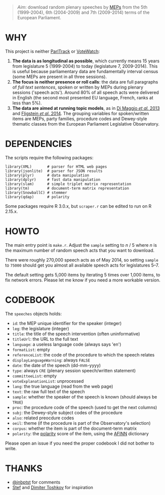 > _Aim_: download random plenary speeches by [MEPs][dir] from the 5th (1999-2004), 6th (2004-2009) and 7th (2009-2014) terms of the European Parliament.

[dir]: http://www.europarl.europa.eu/meps/en/directory.html

# WHY

This project is neither [ParlTrack](http://parltrack.euwiki.org/) or [VoteWatch](http://www.votewatch.eu/):

1. __The data is as longitudinal as possible__, which currently means 15 years from legislature 5 (1999-2004) to today (legislature 7, 2009-2014). This is useful because parliamentary data are fundamentally interval census (some MEPs are present in all three sessions).
2. __The focus is neither presence or roll calls__: the data are full paragraphs of _full text sentences_, spoken or written by MEPs during plenary sessions ('speech acts'). Around 80% of all speech acts were delivered in English (the second most presented EU language, French, ranks at less than 5%).
3. __The data are aimed at running topic models__, as in [Di Maggio _et al._ 2013](http://www.theculturelab.umd.edu/uploads/1/4/2/2/14225661/exploitingaffinities_dimaggio.pdf) and [Fligstein _et al._ 2014](http://sociology.berkeley.edu/sites/default/files/faculty/fligstein/Why%20the%20Federal%20Reserve%20Failed%20to%20See%20the%20Crisis%20of%202008%20v.2.6.pdf). The grouping variables for spoken/written items are MEPs, party families, procedure codes and Dewey-style thematic classes from the European Parliament Legislative Observatory.

# DEPENDENCIES

The scripts require the following packages:

```{S}
library(XML)       # parser for HTML web pages
library(jsonlite)  # parser for JSON results
library(plyr)      # data manipulation
library(dplyr)     # fast data manipulation
library(slam)      # simple triplet matrix representation
library(tm)        # document-term matrix representation
library(SnowballC) # stemmer
library(qdap)      # polarity
```

Some packages require R 3.0.x, but `scraper.r` can be edited to run on R 2.15.x.

# HOWTO

The main entry point is `make.r`. Adjust the `sample` setting to _n_ / 5 where _n_ is the maximum number of random speech acts that you want to download.

There were roughly 270,000 speech acts as of May 2014, so setting `sample` to `75000` should get you almost all available speech acts for legislatures 5–7.

The default setting gets 5,000 items by iterating 5 times over 1,000 items, to fix network errors. Please let me know if you need a more workable version.

# CODEBOOK

The `speeches` objects holds:

* `id`: the MEP unique identifier for the speaker (integer)
* `leg`: the legislature (integer)
* `title`: the title of the speech intervention (often uninformative)
* `titleUrl`: the URL to the full text
* `language`: a useless language code (always says 'en')
* `formatList`: empty
* `referenceList`: the code of the procedure to which the speech relates         
* `displayLanguageWarning`: always `FALSE`
* `date`: the date of the speech (dd-mm-yyyy)
* `type`: always `CRE` (plenary session speech/written statement)
* `committeeList`: empty
* `voteExplanationList`: unprocessed
* `lang`: the true language (read from the web page)
* `text`: the raw full text of the speech
* `sample`: whether the speaker of the speech is known (should always be `TRUE`)
* `proc`: the procedure code of the speech (used to get the next columns)
* `subj`: the Dewey-style subject codes of the procedure
* `also`: related preocdure codes
* `oeil`: theme (if the procedure is part of the Observatory's selection)
* `corpus`: whether the item is part of the document-term matrix
* `polarity`: the [polarity](https://trinker.github.io/qdap/polarity.html) score of the item, using the [AFINN](http://www2.imm.dtu.dk/pubdb/views/publication_details.php?id=6010) dictionary

Please open an issue if you need the proper codebook I did not bother to write.

# THANKS

* [@jnbptst](https://twitter.com/jnbptst) for comments
* [Stef](https://github.com/stef) and [Dimiter Toshkov](http://www.dimiter.eu/) for inspiration
